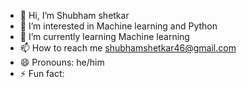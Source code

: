 - 👋 Hi, I’m Shubham shetkar
- 👀 I’m interested in Machine learning and Python
- 🌱 I’m currently learning Machine learning
- 📫 How to reach me shubhamshetkar46@gmail.com
- 😄 Pronouns: he/him
- ⚡ Fun fact: 

<!---
shu1827/shu1827 is a ✨ special ✨ repository because its `README.md` (this file) appears on your GitHub profile.
You can click the Preview link to take a look at your changes.
--->
